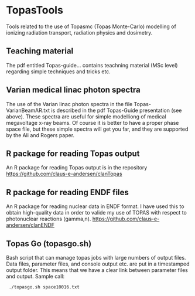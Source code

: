 # TopasTools
Tools related to the use of Topasmc (Topas Monte-Carlo) modelling of ionizing radiation transport, radiation physics and dosimetry.

## Teaching material
The pdf entitled Topas-guide... contains teachning material (MSc level) regarding simple techniques and tricks etc.  

## Varian medical linac photon spectra
The use of the Varian linac photon spectra in the file Topas-VarianBeamAR.txt is described in the pdf Topas-Guide presentation (see above).
These spectra are useful for simple modelliong of medical megavoltage x-ray beams. Of course it is better to have a proper 
phase space file, but these simple spectra will get you far, and they are supported by the Ali and Rogers paper. 

## R package for reading Topas output
An R package for reading Topas output is in the repository 
https://github.com/claus-e-andersen/clanTopas

## R package for reading ENDF files
An R package for reading nuclear data in ENDF format. 
I have used this to obtain high-quality data in order to valide my use of TOPAS with respect to 
photonuclear reactions (gamma,n).
https://github.com/claus-e-andersen/clanENDF

## Topas Go (topasgo.sh)
Bash script that can manage topas jobs with large numbers of output files.
Data files, parameter files, and console output etc. are put in a timestamped output folder.
This means that we have a clear link between parameter files and output. 
Sample call:
```
 ./topasgo.sh space10016.txt
```



